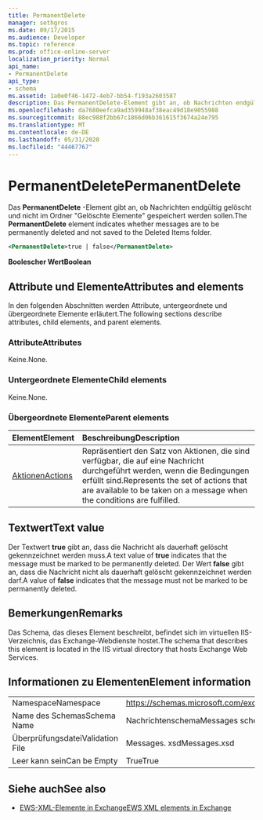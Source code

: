 ```yaml
---
title: PermanentDelete
manager: sethgros
ms.date: 09/17/2015
ms.audience: Developer
ms.topic: reference
ms.prod: office-online-server
localization_priority: Normal
api_name:
- PermanentDelete
api_type:
- schema
ms.assetid: 1a0e0f46-1472-4eb7-bb54-f193a2603587
description: Das PermanentDelete-Element gibt an, ob Nachrichten endgültig gelöscht und nicht im Ordner "Gelöschte Elemente" gespeichert werden sollen.
ms.openlocfilehash: da7680eefca9ad359948af38eac49d18e9055988
ms.sourcegitcommit: 88ec988f2bb67c1866d06b361615f3674a24e795
ms.translationtype: MT
ms.contentlocale: de-DE
ms.lasthandoff: 05/31/2020
ms.locfileid: "44467767"
---
```

# <a name="permanentdelete"></a><span data-ttu-id="8b7e3-103">PermanentDelete</span><span class="sxs-lookup"><span data-stu-id="8b7e3-103">PermanentDelete</span></span>

<span data-ttu-id="8b7e3-104">Das **PermanentDelete** -Element gibt an, ob Nachrichten endgültig gelöscht und nicht im Ordner "Gelöschte Elemente" gespeichert werden sollen.</span><span class="sxs-lookup"><span data-stu-id="8b7e3-104">The **PermanentDelete** element indicates whether messages are to be permanently deleted and not saved to the Deleted Items folder.</span></span> 
  
```XML
<PermanentDelete>true | false</PermanentDelete>
```

 <span data-ttu-id="8b7e3-105">**Boolescher Wert**</span><span class="sxs-lookup"><span data-stu-id="8b7e3-105">**Boolean**</span></span>
## <a name="attributes-and-elements"></a><span data-ttu-id="8b7e3-106">Attribute und Elemente</span><span class="sxs-lookup"><span data-stu-id="8b7e3-106">Attributes and elements</span></span>

<span data-ttu-id="8b7e3-107">In den folgenden Abschnitten werden Attribute, untergeordnete und übergeordnete Elemente erläutert.</span><span class="sxs-lookup"><span data-stu-id="8b7e3-107">The following sections describe attributes, child elements, and parent elements.</span></span>
  
### <a name="attributes"></a><span data-ttu-id="8b7e3-108">Attribute</span><span class="sxs-lookup"><span data-stu-id="8b7e3-108">Attributes</span></span>

<span data-ttu-id="8b7e3-109">Keine.</span><span class="sxs-lookup"><span data-stu-id="8b7e3-109">None.</span></span>
  
### <a name="child-elements"></a><span data-ttu-id="8b7e3-110">Untergeordnete Elemente</span><span class="sxs-lookup"><span data-stu-id="8b7e3-110">Child elements</span></span>

<span data-ttu-id="8b7e3-111">Keine.</span><span class="sxs-lookup"><span data-stu-id="8b7e3-111">None.</span></span>
  
### <a name="parent-elements"></a><span data-ttu-id="8b7e3-112">Übergeordnete Elemente</span><span class="sxs-lookup"><span data-stu-id="8b7e3-112">Parent elements</span></span>

|<span data-ttu-id="8b7e3-113">**Element**</span><span class="sxs-lookup"><span data-stu-id="8b7e3-113">**Element**</span></span>|<span data-ttu-id="8b7e3-114">**Beschreibung**</span><span class="sxs-lookup"><span data-stu-id="8b7e3-114">**Description**</span></span>|
|:-----|:-----|
|[<span data-ttu-id="8b7e3-115">Aktionen</span><span class="sxs-lookup"><span data-stu-id="8b7e3-115">Actions</span></span>](actions.md) <br/> |<span data-ttu-id="8b7e3-116">Repräsentiert den Satz von Aktionen, die sind verfügbar, die auf eine Nachricht durchgeführt werden, wenn die Bedingungen erfüllt sind.</span><span class="sxs-lookup"><span data-stu-id="8b7e3-116">Represents the set of actions that are available to be taken on a message when the conditions are fulfilled.</span></span>  <br/> |
   
## <a name="text-value"></a><span data-ttu-id="8b7e3-117">Textwert</span><span class="sxs-lookup"><span data-stu-id="8b7e3-117">Text value</span></span>

<span data-ttu-id="8b7e3-118">Der Textwert **true** gibt an, dass die Nachricht als dauerhaft gelöscht gekennzeichnet werden muss.</span><span class="sxs-lookup"><span data-stu-id="8b7e3-118">A text value of **true** indicates that the message must be marked to be permanently deleted.</span></span> <span data-ttu-id="8b7e3-119">Der Wert **false** gibt an, dass die Nachricht nicht als dauerhaft gelöscht gekennzeichnet werden darf.</span><span class="sxs-lookup"><span data-stu-id="8b7e3-119">A value of **false** indicates that the message must not be marked to be permanently deleted.</span></span> 
  
## <a name="remarks"></a><span data-ttu-id="8b7e3-120">Bemerkungen</span><span class="sxs-lookup"><span data-stu-id="8b7e3-120">Remarks</span></span>

<span data-ttu-id="8b7e3-121">Das Schema, das dieses Element beschreibt, befindet sich im virtuellen IIS-Verzeichnis, das Exchange-Webdienste hostet.</span><span class="sxs-lookup"><span data-stu-id="8b7e3-121">The schema that describes this element is located in the IIS virtual directory that hosts Exchange Web Services.</span></span>
  
## <a name="element-information"></a><span data-ttu-id="8b7e3-122">Informationen zu Elementen</span><span class="sxs-lookup"><span data-stu-id="8b7e3-122">Element information</span></span>

|||
|:-----|:-----|
|<span data-ttu-id="8b7e3-123">Namespace</span><span class="sxs-lookup"><span data-stu-id="8b7e3-123">Namespace</span></span>  <br/> |https://schemas.microsoft.com/exchange/services/2006/messages  <br/> |
|<span data-ttu-id="8b7e3-124">Name des Schemas</span><span class="sxs-lookup"><span data-stu-id="8b7e3-124">Schema Name</span></span>  <br/> |<span data-ttu-id="8b7e3-125">Nachrichtenschema</span><span class="sxs-lookup"><span data-stu-id="8b7e3-125">Messages schema</span></span>  <br/> |
|<span data-ttu-id="8b7e3-126">Überprüfungsdatei</span><span class="sxs-lookup"><span data-stu-id="8b7e3-126">Validation File</span></span>  <br/> |<span data-ttu-id="8b7e3-127">Messages. xsd</span><span class="sxs-lookup"><span data-stu-id="8b7e3-127">Messages.xsd</span></span>  <br/> |
|<span data-ttu-id="8b7e3-128">Leer kann sein</span><span class="sxs-lookup"><span data-stu-id="8b7e3-128">Can be Empty</span></span>  <br/> |<span data-ttu-id="8b7e3-129">True</span><span class="sxs-lookup"><span data-stu-id="8b7e3-129">True</span></span>  <br/> |
   
## <a name="see-also"></a><span data-ttu-id="8b7e3-130">Siehe auch</span><span class="sxs-lookup"><span data-stu-id="8b7e3-130">See also</span></span>



- [<span data-ttu-id="8b7e3-131">EWS-XML-Elemente in Exchange</span><span class="sxs-lookup"><span data-stu-id="8b7e3-131">EWS XML elements in Exchange</span></span>](ews-xml-elements-in-exchange.md)

